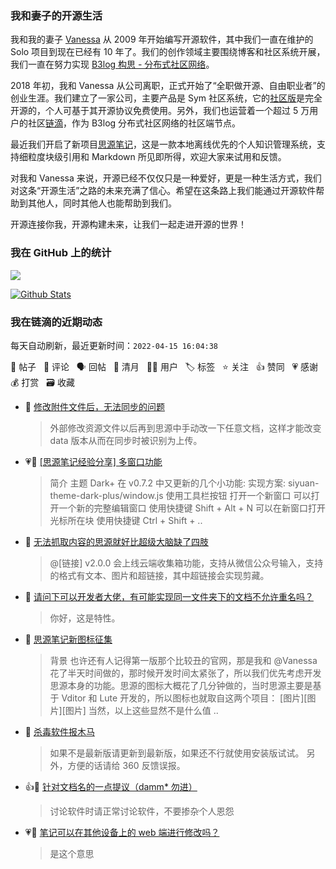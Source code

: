 ### 我和妻子的开源生活

我和我的妻子 [Vanessa](https://github.com/Vanessa219) 从 2009 年开始编写开源软件，其中我们一直在维护的 Solo 项目到现在已经有 10 年了。我们的创作领域主要围绕博客和社区系统开展，我们一直在努力实现 [B3log 构思 - 分布式社区网络](https://ld246.com/article/1546941897596)。

2018 年初，我和 Vanessa 从公司离职，正式开始了“全职做开源、自由职业者”的创业生涯。我们建立了一家公司，主要产品是 Sym 社区系统，它的[社区版](https://github.com/88250/symphony)是完全开源的，个人可基于其开源协议免费使用。另外，我们也运营着一个超过 5 万用户的社区[链滴](https://ld246.com)，作为 B3log 分布式社区网络的社区端节点。

最近我们开启了新项目[思源笔记](https://github.com/siyuan-note/siyuan)，这是一款本地离线优先的个人知识管理系统，支持细粒度块级引用和 Markdown 所见即所得，欢迎大家来试用和反馈。

对我和 Vanessa 来说，开源已经不仅仅只是一种爱好，更是一种生活方式，我们对这条“开源生活”之路的未来充满了信心。希望在这条路上我们能通过开源软件帮助到其他人，同时其他人也能帮助到我们。

开源连接你我，开源构建未来，让我们一起走进开源的世界！

### 我在 GitHub 上的统计

<a title="Hits" target="_blank" href="https://github.com/88250/88250"><img src="https://hits.b3log.org/88250/88250.svg"></a>

[![Github Stats](https://github-readme-stats.vercel.app/api?username=88250&theme=tokyonight&show_icons=true)](https://github.com/88250)

<!--events start -->

### 我在链滴的近期动态

每天自动刷新，最近更新时间：`2022-04-15 16:04:38`

📝 帖子 &nbsp; 💬 评论 &nbsp; 🗣 回帖 &nbsp; 🌙 清月 &nbsp; 👨‍💻 用户 &nbsp; 🏷️ 标签 &nbsp; ⭐️ 关注 &nbsp; 👍 赞同 &nbsp; 💗 感谢 &nbsp; 💰 打赏 &nbsp; 🗃 收藏

* 💬 [修改附件文件后，无法同步的问题](https://ld246.com/article/1649995325773/comment/1649995750556#comments)

  > 外部修改资源文件以后再到思源中手动改一下任意文档，这样才能改变 data 版本从而在同步时被识别为上传。
* 💗📝 [[思源笔记经验分享] 多窗口功能](https://ld246.com/article/1649992440500)

  > 简介 主题 Dark+ 在 v0.7.2 中又更新的几个小功能: 实现方案: siyuan-theme-dark-plus/window.js 使用工具栏按钮 打开一个新窗口 可以打开一个新的完整编辑窗口 使用快捷键 Shift + Alt + N 可以在新窗口打开光标所在块 使用快捷键 Ctrl + Shift +  ..
* 💬 [无法抓取内容的思源就好比超级大脑缺了四肢](https://ld246.com/article/1637600281511/comment/1649991527525#comments)

  > @[链接] v2.0.0 会上线云端收集箱功能，支持从微信公众号输入，支持的格式有文本、图片和超链接，其中超链接会实现剪藏。
* 💬 [请问下可以开发者大佬，有可能实现同一文件夹下的文档不允许重名吗？](https://ld246.com/article/1649990995521/comment/1649991373404#comments)

  > 你好，这是特性。
* 📝 [思源笔记新图标征集](https://ld246.com/article/1649990381675)

  > 背景 也许还有人记得第一版那个比较丑的官网，那是我和 @Vanessa 花了半天时间做的，那时候开发时间太紧张了，所以我们优先考虑开发思源本身的功能。思源的图标大概花了几分钟做的，当时思源主要是基于 Vditor 和 Lute 开发的，所以图标也就取自这两个项目： [图片][图片][图片] 当然，以上这些显然不是什么值 ..
* 💬 [杀毒软件报木马](https://ld246.com/article/1649988295613/comment/1649988964854#comments)

  > 如果不是最新版请更新到最新版，如果还不行就使用安装版试试。 另外，方便的话请给 360 反馈误报。
* 👍💬 [针对文档名的一点提议（damm* 勿进）](https://ld246.com/article/1649906114332/comment/1649959943255#comments)

  > 讨论软件时请正常讨论软件，不要掺杂个人恩怨
* 💗💬 [笔记可以在其他设备上的 web 端进行修改吗？](https://ld246.com/article/1649946322485/comment/1649960855815#comments)

  > 是这个意思


<!--events end -->
